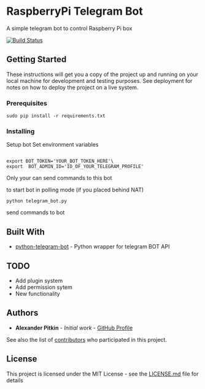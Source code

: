 # RaspberryPi Telegram Bot

A simple telegram bot to control Raspberry Pi box

[![Build Status](https://travis-ci.org/peleccom/rpi_telegram_bot.svg?branch=dev)](https://travis-ci.org/peleccom/rpi_telegram_bot)

## Getting Started

These instructions will get you a copy of the project up and running on your local machine for development and testing purposes. See deployment for notes on how to deploy the project on a live system.

### Prerequisites

```
sudo pip install -r requirements.txt 
```

### Installing

Setup bot 
Set environment variables 
```

export BOT_TOKEN='YOUR_BOT_TOKEN_HERE'\
export 	BOT_ADMIN_ID='ID_OF_YOUR_TELEGRAM_PROFILE'
```

Only your can send commands to this bot

to start bot in polling mode (if you placed behind NAT)

```
python telegram_bot.py
```

send commands to bot


## Built With

* [python-telegram-bot](https://github.com/python-telegram-bot/python-telegram-bot) - Python wrapper for telegram BOT API

## TODO
* Add plugin system
* Add permission sytem
* New	 functionality

## Authors

* **Alexander Pitkin** - *Initial work* - [GitHub Profile](https://github.com/peleccom)

See also the list of [contributors](https://github.com/peleccom/rpi_telegram_bot/contributors) who participated in this project.

## License

This project is licensed under the MIT License - see the [LICENSE.md](LICENSE.md) file for details
